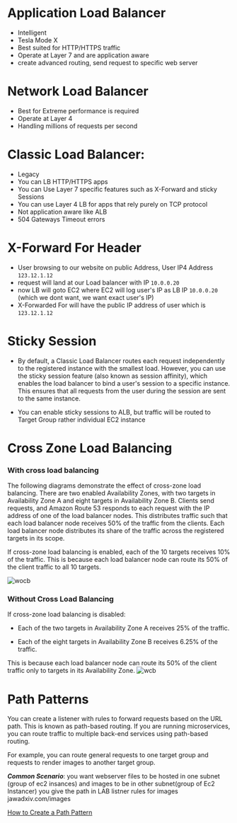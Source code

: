 # Application Load Balancer 
  * Intelligent
  * Tesla Mode X
  * Best suited for HTTP/HTTPS traffic 
  * Operate at Layer 7 and are application aware
  * create advanced routing, send request to specific web server
  
# Network Load Balancer
  * Best for Extreme performance is required
  * Operate at Layer 4
  * Handling millions of requests per second

# Classic Load Balancer:
  * Legacy
  * You can LB HTTP/HTTPS apps 
  * You can Use Layer 7 specific features such as X-Forward and sticky Sessions
  * You can use Layer 4 LB for apps that rely purely on TCP protocol
  * Not application aware like ALB
  * 504 Gateways Timeout errors
 
 
# X-Forward For Header
  * User browsing to our website on public Address, User IP4 Address `123.12.1.12`
  * request will land at our Load balancer with IP `10.0.0.20`
  * now LB will goto EC2 where EC2 will log user's IP as LB IP `10.0.0.20` (which we dont want, we want exact user's IP)
  * X-Forwarded For will have the public IP address of user which is `123.12.1.12`

# Sticky Session
  * By default, a Classic Load Balancer routes each request independently to the registered instance with the smallest load. However, you can use the sticky session feature (also known as session affinity), which enables the load balancer to bind a user's session to a specific instance. This ensures that all requests from the user during the session are sent to the same instance.
  
  * You can enable sticky sessions to ALB, but traffic will be routed to Target Group rather individual EC2 instance

# Cross Zone Load Balancing

### With cross load balancing 

The following diagrams demonstrate the effect of cross-zone load balancing. There are two enabled Availability Zones, with two targets in Availability Zone A and eight targets in Availability Zone B. Clients send requests, and Amazon Route 53 responds to each request with the IP address of one of the load balancer nodes. This distributes traffic such that each load balancer node receives 50% of the traffic from the clients. Each load balancer node distributes its share of the traffic across the registered targets in its scope.

If cross-zone load balancing is enabled, each of the 10 targets receives 10% of the traffic. This is because each load balancer node can route its 50% of the client traffic to all 10 targets.

![wocb](https://docs.aws.amazon.com/elasticloadbalancing/latest/userguide/images/cross_zone_load_balancing_enabled.png)

### Without Cross Load Balancing

If cross-zone load balancing is disabled:

* Each of the two targets in Availability Zone A receives 25% of the traffic.

* Each of the eight targets in Availability Zone B receives 6.25% of the traffic.

This is because each load balancer node can route its 50% of the client traffic only to targets in its Availability Zone.
![wcb](https://docs.aws.amazon.com/elasticloadbalancing/latest/userguide/images/cross_zone_load_balancing_disabled.png)

# Path Patterns

You can create a listener with rules to forward requests based on the URL path. This is known as path-based routing. If you are running microservices, you can route traffic to multiple back-end services using path-based routing. 

For example, you can route general requests to one target group and requests to render images to another target group.

***Common Scenario***: you want webserver files to be hosted in one subnet (group of ec2 insances) and images to be in other subnet(group of Ec2 Instancer) you give the path in LAB listner rules for images jawadxiv.com/images

[How to Create a Path Pattern](https://docs.aws.amazon.com/elasticloadbalancing/latest/application/tutorial-load-balancer-routing.html)
